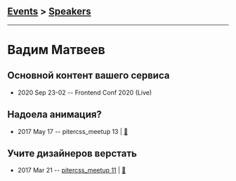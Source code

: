 ## [Events](../README.md) > [Speakers](../speakers.md)
---

# Вадим Матвеев

## Основной контент вашего сервиса
- 2020 Sep 23-02 -- Frontend Conf 2020 (Live)    
## Надоела анимация?
- 2017 May 17 -- pitercss_meetup 13  | [:notebook:](https://pitercss.ru/13/pres/animation.pdf)  
## Учите дизайнеров верстать
- 2017 Mar 21 -- [pitercss_meetup 11](https://www.youtube.com/watch?v=N7806p3cU_g)  | [:notebook:](http://pitercss.ru/11/pres/design-code.pdf)  
